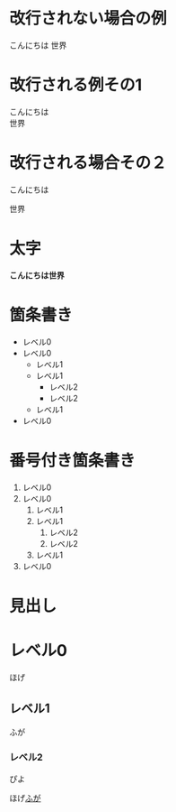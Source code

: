 # 改行されない場合の例
こんにちは
世界
# 改行される例その1
こんにちは  
世界

# 改行される場合その２
こんにちは  
  
世界

# 太字
**こんにちは世界**

# 箇条書き
- レベル0
- レベル0
  - レベル1
  - レベル1
    - レベル2
    - レベル2
  - レベル1
- レベル0

# 番号付き箇条書き

1. レベル0  
1. レベル0  
   1. レベル1  
   1. レベル1  
      1. レベル2  
      1. レベル2  
   1. レベル1  
1. レベル0

# 見出し

# レベル0
  
ほげ

## レベル1
  
ふが

### レベル2
  
ぴよ

ほげ[ふが](https://yahoo.co.jp)
